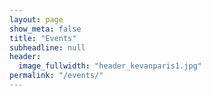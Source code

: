 ```yaml
---
layout: page
show_meta: false
title: "Events"
subheadline: null
header:
  image_fullwidth: "header_kevanparis1.jpg"
permalink: "/events/"
---
```


<div class="row">
	<div id="eventlist"></div>
</div>